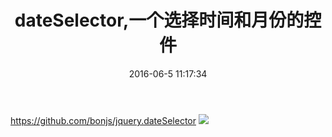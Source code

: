 ﻿---
title: dateSelector,一个选择时间和月份的控件
date: 2016-06-5 11:17:34
tags:
---
https://github.com/bonjs/jquery.dateSelector
<img src=/image/577906318874e.png>